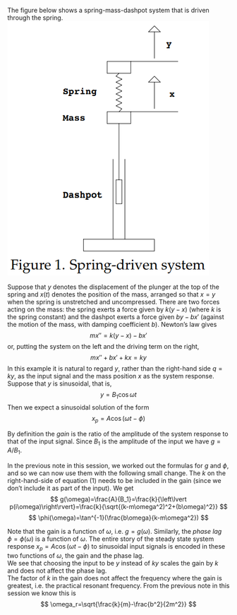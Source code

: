 The figure below shows a spring-mass-dashpot system that is driven through the spring.  
![](pic200301.png)

Suppose that $y$ denotes the displacement of the plunger at the top of the spring and $x(t)$ denotes the position of the mass, arranged so that $x = y$ when the spring is unstretched and uncompressed. There are two forces acting on the mass: the spring exerts a force given by $k(y − x)$ (where $k$ is the spring constant) and the dashpot exerts a force given $by − bx'$ (against the motion of the mass, with damping coefficient $b$). Newton’s law gives
$$mx''=k(y-x)-bx'$$
or, putting the system on the left and the driving term on the right,
$$mx''+bx'+kx=ky\tag{1}$$
In this example it is natural to regard $y$, rather than the right-hand side $q = ky$, as the input signal and the mass position $x$ as the system response. Suppose that $y$ is sinusoidal, that is,
$$y=B_1\cos \omega t$$
Then we expect a sinusoidal solution of the form 
$$x_p=A\cos (\omega t-\phi)$$

By definition the *gain* is the ratio of the amplitude of the system response to that of the input signal. Since $B_1$ is the amplitude of the input we have $g = A/B_1$.

In the previous note in this session, we worked out the formulas for $g$ and $\phi$, and so we can now use them with the following small change. The $k$ on the right-hand-side of equation $(1)$ needs to be included in the gain (since we don’t include it as part of the input). We get
$$
g(\omega)=\frac{A}{B_1}=\frac{k}{\left\lvert p(i\omega)\right\rvert}=\frac{k}{\sqrt{(k-m\omega^2)^2+(b\omega)^2}}
$$
$$
\phi(\omega)=\tan^{-1}(\frac{b\omega}{k-m\omega^2})
$$

Note that the gain is a function of $\omega$, i.e. $g = g(\omega)$. Similarly, the *phase lag* $\phi=\phi(\omega)$ is a function of $\omega$. The entire story of the steady state system response $x_p=A\cos (\omega t-\phi)$ to sinusoidal input signals is encoded in these two functions of $\omega$, the gain and the phase lag.  
We see that choosing the input to be $y$ instead of $ky$ scales the gain by $k$ and does not affect the phase lag.  
The factor of $k$ in the gain does not affect the frequency where the gain is greatest, i.e. the practical resonant frequency. From the previous note in this session we know this is 
$$
\omega_r=\sqrt{\frac{k}{m}-\frac{b^2}{2m^2}}
$$

